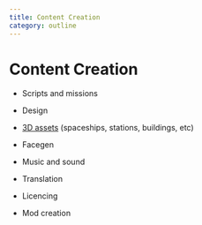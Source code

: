 ```yaml
---
title: Content Creation
category: outline
---
```


# Content Creation

- Scripts and missions
- Design
- [3D assets](./content_creation/3d_assets.md) (spaceships, stations, buildings, etc)
- Facegen
- Music and sound
- Translation
- Licencing



- Mod creation